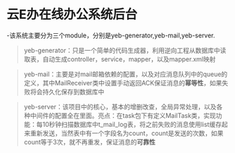 # 云E办在线办公系统后台

-该系统主要分为三个module，分别是yeb-generator,yeb-mail,yeb-server.
 >yeb-generator：只是一个简单的代码生成器，利用逆向工程从数据库中读取表，自动生成controller，service，mapper，以及mapper.xml映射
 
 >yeb-mail：主要是对mail邮箱依赖的配置，以及对应消息队列中的queue的定义，其中MailReceiver类中设置手动返回ACK保证消息的**幂等性**，如果失败将会持久化保存到数据库中
 
 >yeb-server：该项目中的核心，基本的增删改查，全局异常处理，以及各种中间件的配置全在里面。亮点：在task包下有定义MailTask类，实现功能：每10秒钟扫描数据库中t_mail_log表，将之前失败的消息使用list缓存起来重新发送，当然表中有一个字段名为count，count是发送的次数，如果count等于3次，就不再重发，保证消息的**可靠性**
